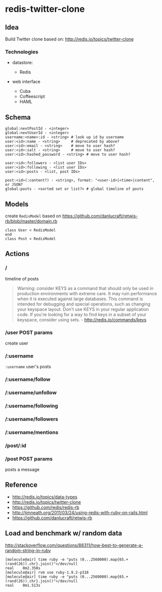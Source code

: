 # redis-twitter-clone

## Idea

Build Twitter clone based on:
<http://redis.io/topics/twitter-clone>

### Technologies

- datastore:
  - Redis

- web interface
  - Cuba
  - Coffeescript
  - HAML

## Schema

    global:nextPostId - <integer>
    global:nextUserId - <integer>
    username:<name>:id - <string> # look up id by username
    user:<id>:name - <string>     # deprecated by above?
    user:<id>:email - <string>    # move to user hash?
    user:<id>:salt - <string>     # move to user hash?
    user:<id>:hashed_password - <string> # move to user hash?

    user:<id>:followers - <list user IDs>
    user:<id>:following - <list user IDs>
    user:<id>:posts - <list, post IDs>

    post:<id>(:content?) - <string>, format: "<user-id>|<time>|content", or JSON?
    global:posts - <sorted set or list?> # global timeline of posts

## Models

create `RedisModel` based on <https://github.com/danlucraft/retwis-rb/blob/master/domain.rb>

```
class User < RedisModel
end
class Post < RedisModel
```

## Actions

### /

timeline of posts

> Warning: consider KEYS as a command that should only be used in production environments with extreme care. It may ruin performance when it is executed against large databases. This command is intended for debugging and special operations, such as changing your keyspace layout. Don't use KEYS in your regular application code. If you're looking for a way to find keys in a subset of your keyspace, consider using sets. - <http://redis.io/commands/keys>

### /user POST params

create user

### /:username

`:username` user's posts

### /:username/follow

### /:username/unfollow

### /:username/following

### /:username/followers

### /:username/mentions

### /post/:id

### /post POST params

posts a message

## Reference

- <http://redis.io/topics/data-types>
- <http://redis.io/topics/twitter-clone>
- <https://github.com/redis/redis-rb>
- <http://jimneath.org/2011/03/24/using-redis-with-ruby-on-rails.html>
- <https://github.com/danlucraft/retwis-rb>

## Load and benchmark w/ random data

<http://stackoverflow.com/questions/88311/how-best-to-generate-a-random-string-in-ruby>

    [molecule@air] time ruby -e "puts (0...2560000).map{65.+(rand(26)).chr}.join()">/dev/null 
    real	0m2.350s
    [molecule@air] rvm use ruby-1.9.2-p318
    [molecule@air] time ruby -e "puts (0...2560000).map{65.+(rand(26)).chr}.join()">/dev/null  
    real	0m1.513s
